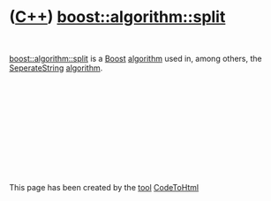 



 

 

 

 

 

([C++](Cpp.htm)) [boost::algorithm::split](CppBoostSplit.htm)
=============================================================

 

[boost::algorithm::split](CppBoostSplit.htm) is a [Boost](CppBoost.htm)
[algorithm](CppAlgorithm.htm) used in, among others, the
[SeperateString](CppSeperateString.htm) [algorithm](CppAlgorithm.htm).

 

 

 

 

 





 




This page has been created by the [tool](Tools.htm)
[CodeToHtml](ToolCodeToHtml.htm)
